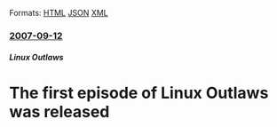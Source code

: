 
Formats: [HTML](/news/2007/09/12/the-first-episode-of-linux-outlaws-was-released.html)  [JSON](/news/2007/09/12/the-first-episode-of-linux-outlaws-was-released.json)  [XML](/news/2007/09/12/the-first-episode-of-linux-outlaws-was-released.xml)  

### [2007-09-12](/news/2007/09/12/index.md)

##### Linux Outlaws
#  The first episode of Linux Outlaws was released



